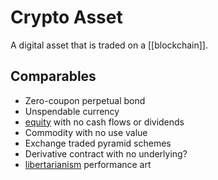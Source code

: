 # Crypto Asset

A digital asset that is traded on a [[blockchain]].

## Comparables

* Zero-coupon perpetual bond
* Unspendable currency
* [equity](concepts/security.md) with no cash flows or dividends
* Commodity with no use value
* Exchange traded pyramid schemes
* Derivative contract with no underlying?
* [libertarianism](ideologies/libertarianism.md) performance art
